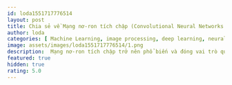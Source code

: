 ```yaml
---
id: loda1551717776514
layout: post
title: Chia sẻ về Mạng nơ-ron tích chập (Convolutional Neural Networks or ConvNEts)
author: loda
categories: [ Machine Learning, image processing, deep learning, neural network, CNN, Convolutional ]
image: assets/images/loda1551717776514/1.png
description:  Mạng nơ-ron tích chập trở nên phổ biến và đóng vai trò quan trọng trong sự phát triển của trí tuệ nhân tạo nói chung và xử lý ảnh nói riêng.
featured: true
hidden: true
rating: 5.0
---
```

